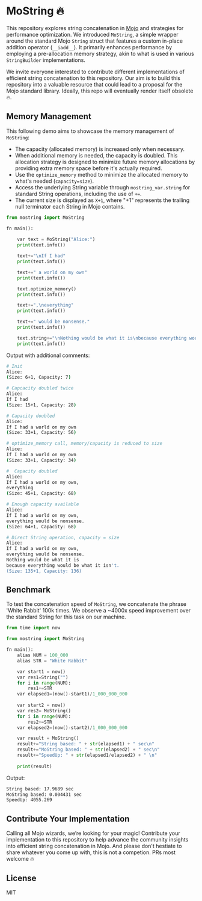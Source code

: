 # MoString 🔥

This repository explores string concatenation in [Mojo](https://docs.modular.com/mojo) and strategies for performance optimization. We introduced `MoString`, a simple wrapper around the standard Mojo `String` struct that features a custom in-place addition operator (`__iadd__`). It primarily enhances performance by employing a pre-allocation memory strategy, akin to what is used in various `StringBuilder` implementations.

We invite everyone interested to contribute different implementations of efficient string concatenation to this repository. Our aim is to build this repository into a valuable resource that could lead to a proposal for the Mojo standard library. Ideally, this repo will eventually render itself obsolete 🔥.

## Memory Management

This following demo aims to showcase the memory management of `MoString`:

- The capacity (allocated memory) is increased only when necessary.
- When additional memory is needed, the capacity is doubled. This allocation strategy is designed to minimize future memory allocations by providing extra memory space before it's actually required.
- Use the `optimize_memory` method to minimize the allocated memory to what's needed (`capacity=size`).
- Access the underlying String variable through `mostring_var.string` for standard String operations, including the use of `+=`.
- The current size is displayed as `X+1`, where "+1" represents the trailing null terminator each String in Mojo contains.

```python
from mostring import MoString

fn main():
    
    var text = MoString("Alice:")
    print(text.info())

    text+="\nIf I had"
    print(text.info())

    text+=" a world on my own"
    print(text.info())

    text.optimize_memory()
    print(text.info())

    text+=",\neverything"
    print(text.info())

    text+=" would be nonsense."
    print(text.info())

    text.string+="\nNothing would be what it is\nbecause everything would be what it isn't."
    print(text.info())

```

Output with additional comments:

```bash
# Init
Alice:
(Size: 6+1, Capacity: 7)

# Capcacity doubled twice
Alice:
If I had
(Size: 15+1, Capacity: 28)

# Capacity doubled
Alice:
If I had a world on my own
(Size: 33+1, Capacity: 56)

# optimize_memory call, memory/capacity is reduced to size
Alice:
If I had a world on my own
(Size: 33+1, Capacity: 34)

#  Capacity doubled
Alice:
If I had a world on my own,
everything
(Size: 45+1, Capacity: 68)

# Enough capacity available 
Alice:
If I had a world on my own,
everything would be nonsense.
(Size: 64+1, Capacity: 68)

# Direct String operation, capacity = size 
Alice:
If I had a world on my own,
everything would be nonsense.
Nothing would be what it is
because everything would be what it isn't.
(Size: 135+1, Capacity: 136)
```

## Benchmark

To test the concatenation speed of `MoString`, we concatenate the phrase 'White Rabbit' 100k times. We observe a ~4000x speed improvement over the standard String for this task on our machine.

```python
from time import now

from mostring import MoString

fn main():
    alias NUM = 100_000
    alias STR = "White Rabbit"

    var start1 = now()
    var res1=String("")  
    for i in range(NUM):
        res1+=STR
    var elapsed1=(now()-start1)/1_000_000_000
     
    var start2 = now()
    var res2= MoString()
    for i in range(NUM):
        res2+=STR
    var elapsed2=(now()-start2)/1_000_000_000

    var result = MoString()
    result+="String based: " + str(elapsed1) + " sec\n"
    result+="MoString based: " + str(elapsed2) + " sec\n"
    result+="SpeedUp: " + str(elapsed1/elapsed2) + " \n"
   
    print(result)
```

Output:

```bash
String based: 17.9689 sec
MoString based: 0.004431 sec
SpeedUp: 4055.269
```

## Contribute Your Implementation

Calling all Mojo wizards, we’re looking for your magic! Contribute your implementation to this repository to help advance the community insights into efficient string concatenation in Mojo. And please don't hestiate to share whatever you come up with, this is not a competion. PRs most welcome 🔥

## License

MIT
